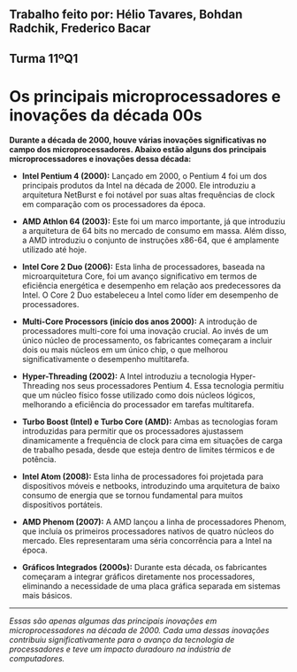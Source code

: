 ## Trabalho feito por: **Hélio Tavares**, **Bohdan Radchik**, **Frederico Bacar**

## Turma 11ºQ1

# Os principais microprocessadores e inovações da década 00s


**Durante a década de 2000, houve várias inovações significativas no campo dos microprocessadores. Abaixo estão alguns dos principais microprocessadores e inovações dessa década:**

- **Intel Pentium 4 (2000):** Lançado em 2000, o Pentium 4 foi um dos principais produtos da Intel na década de 2000. Ele introduziu a arquitetura NetBurst e foi notável por suas altas frequências de clock em comparação com os processadores da época.

- **AMD Athlon 64 (2003):** Este foi um marco importante, já que introduziu a arquitetura de 64 bits no mercado de consumo em massa. Além disso, a AMD introduziu o conjunto de instruções x86-64, que é amplamente utilizado até hoje.

- **Intel Core 2 Duo (2006):** Esta linha de processadores, baseada na microarquitetura Core, foi um avanço significativo em termos de eficiência energética e desempenho em relação aos predecessores da Intel. O Core 2 Duo estabeleceu a Intel como líder em desempenho de processadores.

- **Multi-Core Processors (início dos anos 2000):** A introdução de processadores multi-core foi uma inovação crucial. Ao invés de um único núcleo de processamento, os fabricantes começaram a incluir dois ou mais núcleos em um único chip, o que melhorou significativamente o desempenho multitarefa.

- **Hyper-Threading (2002):** A Intel introduziu a tecnologia Hyper-Threading nos seus processadores Pentium 4. Essa tecnologia permitiu que um núcleo físico fosse utilizado como dois núcleos lógicos, melhorando a eficiência do processador em tarefas multitarefa.

- **Turbo Boost (Intel) e Turbo Core (AMD):** Ambas as tecnologias foram introduzidas para permitir que os processadores ajustassem dinamicamente a frequência de clock para cima em situações de carga de trabalho pesada, desde que esteja dentro de limites térmicos e de potência.

- **Intel Atom (2008):** Esta linha de processadores foi projetada para dispositivos móveis e netbooks, introduzindo uma arquitetura de baixo consumo de energia que se tornou fundamental para muitos dispositivos portáteis.

- **AMD Phenom (2007):** A AMD lançou a linha de processadores Phenom, que incluía os primeiros processadores nativos de quatro núcleos do mercado. Eles representaram uma séria concorrência para a Intel na época.

- **Gráficos Integrados (2000s):** Durante esta década, os fabricantes começaram a integrar gráficos diretamente nos processadores, eliminando a necessidade de uma placa gráfica separada em sistemas mais básicos.

--- 

*Essas são apenas algumas das principais inovações em microprocessadores na década de 2000. Cada uma dessas inovações contribuiu significativamente para o avanço da tecnologia de processadores e teve um impacto duradouro na indústria de computadores.*